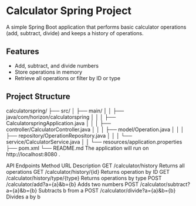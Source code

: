 # Calculator Spring Project

A simple Spring Boot application that performs basic calculator operations (add, subtract, divide) and keeps a history of operations.

## Features

- Add, subtract, and divide numbers
- Store operations in memory
- Retrieve all operations or filter by ID or type

## Project Structure

calculatorspring/
├── src/
│ ├── main/
│ │ ├── java/com/horizon/calculatorspring
│ │ │ ├── CalculatorspringApplication.java
│ │ │ ├── controller/CalculatorController.java
│ │ │ ├── model/Operation.java
│ │ │ ├── repository/OperationRepository.java
│ │ │ └── service/CalculatorService.java
│ │ └── resources/application.properties
├── pom.xml
└── README.md
The application will run on http://localhost:8080
.

API Endpoints
Method	URL	Description
GET	/calculator/history	Returns all operations
GET	/calculator/history/{id}	Returns operation by ID
GET	/calculator/history/type/{type}	Returns operations by type
POST	/calculator/add?a={a}&b={b}	Adds two numbers
POST	/calculator/subtract?a={a}&b={b}	Subtracts b from a
POST	/calculator/divide?a={a}&b={b}	Divides a by b
